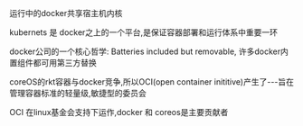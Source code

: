 运行中的docker共享宿主机内核

kubernets 是 docker之上的一个平台,是保证容器部署和运行体系中重要一环

docker公司的一个核心哲学: Batteries included but removable, 许多docker内置组件都可用第三方替换

coreOS的rkt容器与docker竞争,所以OCI(open container inititive)产生了---旨在管理容器标准的轻量级,敏捷型的委员会

OCI 在linux基金会支持下运作,docker 和 coreos是主要贡献者